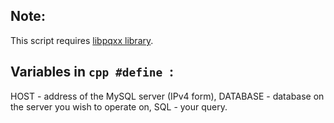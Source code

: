 ## Note:
This script requires [libpqxx library](https://www.tutorialspoint.com/postgresql/postgresql_c_cpp.htm).

## Variables in ```cpp #define ```:
HOST - address of the MySQL server (IPv4 form),
DATABASE - database on the server you wish to operate on,
SQL - your query.